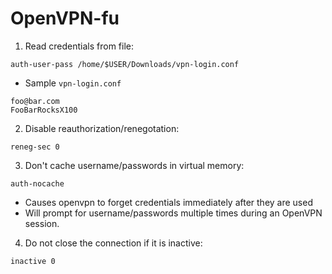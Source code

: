# OpenVPN-fu 

1. Read credentials from file:

```
auth-user-pass /home/$USER/Downloads/vpn-login.conf
```

- Sample `vpn-login.conf`

```
foo@bar.com
FooBarRocksX100
```

2. Disable reauthorization/renegotation:

```
reneg-sec 0
```

3. Don't cache username/passwords in virtual memory:

```
auth-nocache
```

- Causes openvpn to forget credentials immediately after they are used
- Will prompt for username/passwords multiple times during an OpenVPN session.

4. Do not close the connection if it is inactive:

```
inactive 0
```
